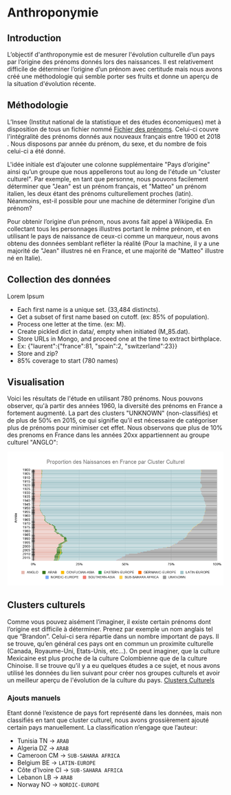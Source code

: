 # Anthroponymie

## Introduction

L’objectif d'anthroponymie est de mesurer l'évolution culturelle d’un pays par l’origine des prénoms donnés lors des naissances. Il est relativement difficile de déterminer l’origine d’un prénom avec certitude mais nous avons créé une méthodologie qui semble porter ses fruits et donne un aperçu de la situation d'évolution récente.

## Méthodologie

L’Insee (Institut national de la statistique et des études économiques) met à disposition de tous un fichier nommé [Fichier des prénoms](https://www.insee.fr/fr/statistiques/2540004). Celui-ci couvre l'intégralité des prénoms donnés aux nouveaux français entre 1900 et 2018 . Nous disposons par année du prénom, du sexe, et du nombre de fois celui-ci a été donné.

L'idée initiale est d’ajouter une colonne supplémentaire "Pays d’origine" ainsi qu’un groupe que nous appellerons tout au long de l'étude un "cluster culturel". Par exemple, en tant que personne, nous pouvons facilement déterminer que "Jean" est un prénom français, et "Matteo" un prénom italien, les deux étant des prénoms culturellement proches (latin). Néanmoins, est-il possible pour une machine de déterminer l’origine d’un prénom?

Pour obtenir l’origine d’un prénom, nous avons fait appel à Wikipedia. En collectant tous les personnages illustres portant le même prénom, et en utilisant le pays de naissance de ceux-ci comme un marqueur, nous avons obtenu des données semblant refléter la réalité (Pour la machine, il y a une majorité de "Jean" illustres né en France, et une majorité de "Matteo" illustre né en Italie).

## Collection des données

Lorem Ipsum
* Each first name is a unique set. (33,484 distincts).
* Get a subset of first name based on cutoff. (ex: 85% of population).
* Process one letter at the time. (ex: M).
* Create pickled dict in data/, empty when initiated (M_85.dat).
* Store URLs in Mongo, and proceed one at the time to extract birthplace.
* Ex: {"laurent":{"france":81, "spain":2, "switzerland":23}}
* Store and zip?
* 85% coverage to start (780 names)

## Visualisation

Voici les résultats de l'étude en utilisant 780 prénoms. Nous pouvons observer, qu'à partir des années 1960, la diversité des prénoms en France a fortement augmenté. La part des clusters "UNKNOWN" (non-classifiés) et de plus de 50% en 2015, ce qui signifie qu’il est nécessaire de catégoriser plus de prénoms pour minimiser cet effet. Nous observons que plus de 10% des prenoms en France dans les années 20xx appartiennent au groupe culturel "ANGLO":

![Proportion des naissances en France par Cluster Culturel](/data/chart.png "Proportion des naissances en France par Cluster Culturel")

## Clusters culturels

Comme vous pouvez aisément l’imaginer, il existe certain prénoms dont l’origine est difficile à déterminer. Prenez par exemple un nom anglais tel que “Brandon”. Celui-ci sera répartie dans un nombre important de pays. Il se trouve, qu’en général ces pays ont en commun un proximite culturelle (Canada, Royaume-Uni, Etats-Unis, etc…). On peut imaginer, que la culture Mexicaine est plus proche de la culture Colombienne que de la culture Chinoise. Il se trouve qu’il y a eu quelques études a ce sujet, et nous avons utilisé les données du lien suivant pour créer nos groupes culturels et avoir un meilleur aperçu de l'évolution de la culture du pays. [Clusters Culturels](https://growthorientedsustainableentrepreneurship.files.wordpress.com/2016/07/gl-cultural-clusters-methodology-and-findings.pdf)

### Ajouts manuels
Etant donné l’existence de pays fort représenté dans les données, mais non classifiés en tant que cluster culturel, nous avons grossièrement ajouté certain pays manuellement. La classification n’engage que l’auteur:

* Tunisia TN -> `ARAB`
* Algeria DZ -> `ARAB`
* Cameroon CM -> `SUB-SAHARA AFRICA`
* Belgium BE -> `LATIN-EUROPE`
* Côte d'Ivoire CI -> `SUB-SAHARA AFRICA`
* Lebanon LB -> `ARAB`
* Norway NO -> `NORDIC-EUROPE`
